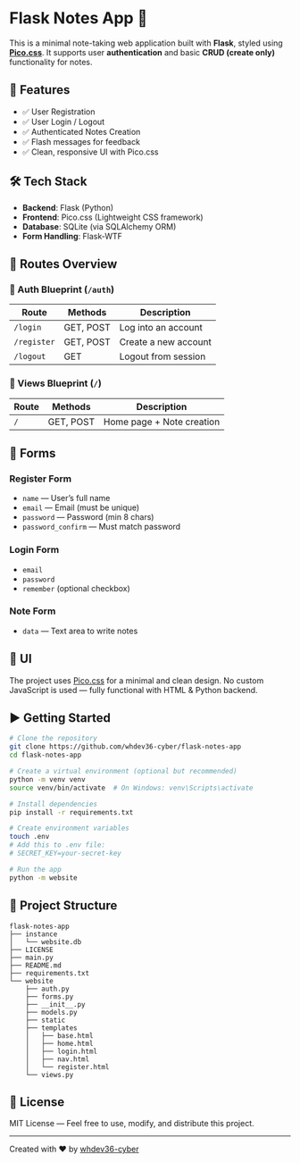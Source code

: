 # Flask Notes App 📝

This is a minimal note-taking web application built with **Flask**, styled using **[Pico.css](https://picocss.com/)**. It supports user **authentication** and basic **CRUD (create only)** functionality for notes.

## 🚀 Features

- ✅ User Registration  
- ✅ User Login / Logout  
- ✅ Authenticated Notes Creation  
- ✅ Flash messages for feedback  
- ✅ Clean, responsive UI with Pico.css  

## 🛠️ Tech Stack

- **Backend**: Flask (Python)
- **Frontend**: Pico.css (Lightweight CSS framework)
- **Database**: SQLite (via SQLAlchemy ORM)
- **Form Handling**: Flask-WTF

## 📁 Routes Overview

### 🔐 Auth Blueprint (`/auth`)
| Route          | Methods       | Description          |
|----------------|---------------|----------------------|
| `/login`       | GET, POST     | Log into an account  |
| `/register`    | GET, POST     | Create a new account |
| `/logout`      | GET           | Logout from session  |

### 📄 Views Blueprint (`/`)
| Route     | Methods       | Description                 |
|-----------|---------------|-----------------------------|
| `/`       | GET, POST     | Home page + Note creation   |

## 🧪 Forms

### Register Form
- `name` — User’s full name
- `email` — Email (must be unique)
- `password` — Password (min 8 chars)
- `password_confirm` — Must match password

### Login Form
- `email`
- `password`
- `remember` (optional checkbox)

### Note Form
- `data` — Text area to write notes

## 📸 UI

The project uses [Pico.css](https://picocss.com/) for a minimal and clean design. No custom JavaScript is used — fully functional with HTML & Python backend.

## ▶️ Getting Started

```bash
# Clone the repository
git clone https://github.com/whdev36-cyber/flask-notes-app
cd flask-notes-app

# Create a virtual environment (optional but recommended)
python -m venv venv
source venv/bin/activate  # On Windows: venv\Scripts\activate

# Install dependencies
pip install -r requirements.txt

# Create environment variables
touch .env
# Add this to .env file:
# SECRET_KEY=your-secret-key

# Run the app
python -m website
````

## 📂 Project Structure

```
flask-notes-app
├── instance
│   └── website.db
├── LICENSE
├── main.py
├── README.md
├── requirements.txt
└── website
    ├── auth.py
    ├── forms.py
    ├── __init__.py
    ├── models.py
    ├── static
    ├── templates
    │   ├── base.html
    │   ├── home.html
    │   ├── login.html
    │   ├── nav.html
    │   └── register.html
    └── views.py

```

## 📄 License

MIT License — Feel free to use, modify, and distribute this project.

---

Created with ❤️ by [whdev36-cyber](https://github.com/whdev36-cyber)

